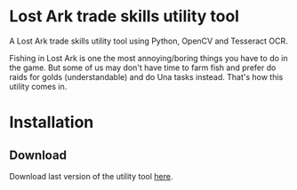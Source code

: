 # Lost Ark trade skills utility tool
A Lost Ark trade skills utility tool using Python, OpenCV and Tesseract OCR.

Fishing in Lost Ark is one the most annoying/boring things you have to do in the game. But some of us may don't have time to farm fish and prefer do raids for golds (understandable) and do Una tasks instead. That's how this utility comes in.

# Installation
## Download
Download last version of the utility tool [here](https://www.youtube.com/watch?v=dQw4w9WgXcQ).